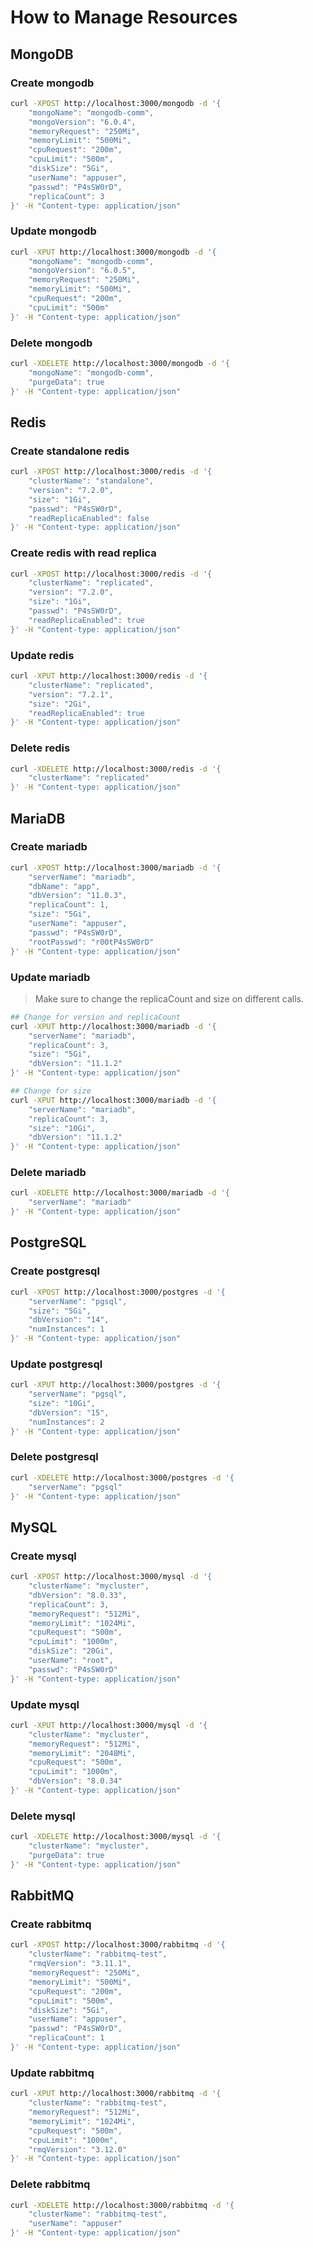 # How to Manage Resources

## MongoDB

### Create mongodb

```bash
curl -XPOST http://localhost:3000/mongodb -d '{
    "mongoName": "mongodb-comm",
    "mongoVersion": "6.0.4",
    "memoryRequest": "250Mi",
    "memoryLimit": "500Mi",
    "cpuRequest": "200m",
    "cpuLimit": "500m",
    "diskSize": "5Gi",
    "userName": "appuser",
    "passwd": "P4sSW0rD",
    "replicaCount": 3
}' -H "Content-type: application/json"
```

### Update mongodb

```bash
curl -XPUT http://localhost:3000/mongodb -d '{
    "mongoName": "mongodb-comm",
    "mongoVersion": "6.0.5",
    "memoryRequest": "250Mi",
    "memoryLimit": "500Mi",
    "cpuRequest": "200m",
    "cpuLimit": "500m"
}' -H "Content-type: application/json"
```

### Delete mongodb

```bash
curl -XDELETE http://localhost:3000/mongodb -d '{
    "mongoName": "mongodb-comm",
    "purgeData": true
}' -H "Content-type: application/json"
```

## Redis

### Create standalone redis

```bash
curl -XPOST http://localhost:3000/redis -d '{
    "clusterName": "standalone",
    "version": "7.2.0",
    "size": "1Gi",
    "passwd": "P4sSW0rD",
    "readReplicaEnabled": false
}' -H "Content-type: application/json"
```

### Create redis with read replica

```bash
curl -XPOST http://localhost:3000/redis -d '{
    "clusterName": "replicated",
    "version": "7.2.0",
    "size": "1Gi",
    "passwd": "P4sSW0rD",
    "readReplicaEnabled": true
}' -H "Content-type: application/json"
```

### Update redis

```bash
curl -XPUT http://localhost:3000/redis -d '{
    "clusterName": "replicated",
    "version": "7.2.1",
    "size": "2Gi",
    "readReplicaEnabled": true
}' -H "Content-type: application/json"
```

### Delete redis

```bash
curl -XDELETE http://localhost:3000/redis -d '{
    "clusterName": "replicated"
}' -H "Content-type: application/json"
```

## MariaDB

### Create mariadb

```bash
curl -XPOST http://localhost:3000/mariadb -d '{
    "serverName": "mariadb",
    "dbName": "app",
    "dbVersion": "11.0.3",
    "replicaCount": 1,
    "size": "5Gi",
    "userName": "appuser",
    "passwd": "P4sSW0rD",
    "rootPasswd": "r00tP4sSW0rD"
}' -H "Content-type: application/json"
```

### Update mariadb

> Make sure to change the replicaCount and size on different calls.

```bash
## Change for version and replicaCount
curl -XPUT http://localhost:3000/mariadb -d '{
    "serverName": "mariadb",
    "replicaCount": 3,
    "size": "5Gi",
    "dbVersion": "11.1.2"
}' -H "Content-type: application/json"
```

```bash
## Change for size
curl -XPUT http://localhost:3000/mariadb -d '{
    "serverName": "mariadb",
    "replicaCount": 3,
    "size": "10Gi",
    "dbVersion": "11.1.2"
}' -H "Content-type: application/json"
```

### Delete mariadb

```bash
curl -XDELETE http://localhost:3000/mariadb -d '{
    "serverName": "mariadb"
}' -H "Content-type: application/json"
```

## PostgreSQL

### Create postgresql

```bash
curl -XPOST http://localhost:3000/postgres -d '{
    "serverName": "pgsql",
    "size": "5Gi",
    "dbVersion": "14",
    "numInstances": 1
}' -H "Content-type: application/json"
```

### Update postgresql

```bash
curl -XPUT http://localhost:3000/postgres -d '{
    "serverName": "pgsql",
    "size": "10Gi",
    "dbVersion": "15",
    "numInstances": 2
}' -H "Content-type: application/json"
```

### Delete postgresql

```bash
curl -XDELETE http://localhost:3000/postgres -d '{
    "serverName": "pgsql"
}' -H "Content-type: application/json"
```

## MySQL

### Create mysql

```bash
curl -XPOST http://localhost:3000/mysql -d '{
    "clusterName": "mycluster",
    "dbVersion": "8.0.33",
    "replicaCount": 3,
    "memoryRequest": "512Mi",
    "memoryLimit": "1024Mi",
    "cpuRequest": "500m",
    "cpuLimit": "1000m",
    "diskSize": "20Gi",
    "userName": "root",
    "passwd": "P4sSW0rD"
}' -H "Content-type: application/json"
```

### Update mysql

```bash
curl -XPUT http://localhost:3000/mysql -d '{
    "clusterName": "mycluster",
    "memoryRequest": "512Mi",
    "memoryLimit": "2048Mi",
    "cpuRequest": "500m",
    "cpuLimit": "1000m",
    "dbVersion": "8.0.34"
}' -H "Content-type: application/json"
```

### Delete mysql

```bash
curl -XDELETE http://localhost:3000/mysql -d '{
    "clusterName": "mycluster",
    "purgeData": true
}' -H "Content-type: application/json"
```

## RabbitMQ

### Create rabbitmq

```bash
curl -XPOST http://localhost:3000/rabbitmq -d '{
    "clusterName": "rabbitmq-test",
    "rmqVersion": "3.11.1",
    "memoryRequest": "250Mi",
    "memoryLimit": "500Mi",
    "cpuRequest": "200m",
    "cpuLimit": "500m",
    "diskSize": "5Gi",
    "userName": "appuser",
    "passwd": "P4sSW0rD",
    "replicaCount": 1
}' -H "Content-type: application/json"
```

### Update rabbitmq

```bash
curl -XPUT http://localhost:3000/rabbitmq -d '{
    "clusterName": "rabbitmq-test",
    "memoryRequest": "512Mi",
    "memoryLimit": "1024Mi",
    "cpuRequest": "500m",
    "cpuLimit": "1000m",
    "rmqVersion": "3.12.0"
}' -H "Content-type: application/json"
```

### Delete rabbitmq

```bash
curl -XDELETE http://localhost:3000/rabbitmq -d '{
    "clusterName": "rabbitmq-test",
    "userName": "appuser"
}' -H "Content-type: application/json"
```
